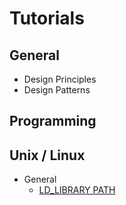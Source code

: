 # Tutorials

## General
* Design Principles
* Design Patterns

## Programming

## Unix / Linux
* General
  * [LD_LIBRARY PATH](/xnix/ld_library_path.md)
